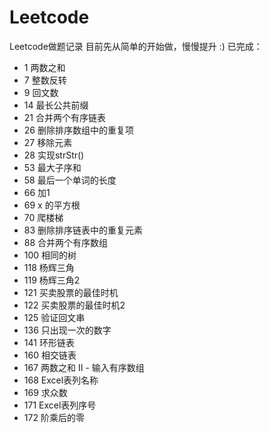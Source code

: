 # Leetcode
Leetcode做题记录
目前先从简单的开始做，慢慢提升 :)
已完成：
* 	1 两数之和 
* 	7 整数反转
* 	9 回文数    
* 	14 最长公共前缀    
* 	21 合并两个有序链表
*   26 删除排序数组中的重复项
*   27 移除元素
*   28  实现strStr()
* 	53 最大子序和
*   58  最后一个单词的长度
*   66  加1
*   69  x 的平方根
*   70 爬楼梯    
*   83  删除排序链表中的重复元素
*   88  合并两个有序数组
*   100  相同的树
*   118  杨辉三角
*   119  杨辉三角2
*   121  买卖股票的最佳时机
*   122  买卖股票的最佳时机2
*   125  验证回文串
*   136  只出现一次的数字
*   141  环形链表
*   160  相交链表
*   167  两数之和 II - 输入有序数组
*   168  Excel表列名称
*   169  求众数
*   171  Excel表列序号
*   172  阶乘后的零
